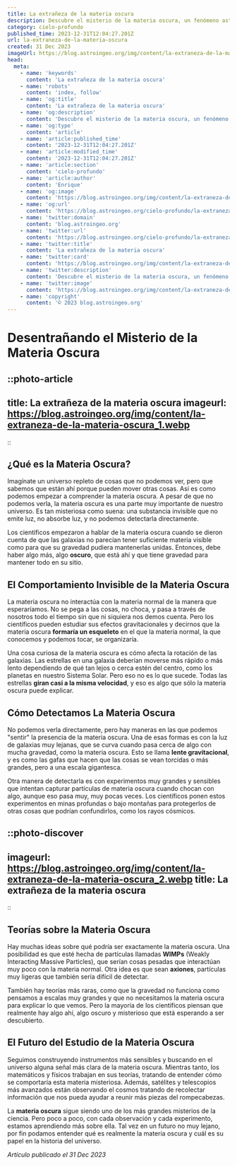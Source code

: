 ```yaml
---
title: La extrañeza de la materia oscura
description: Descubre el misterio de la materia oscura, un fenómeno astronómico que desafía nuestra comprensión del universo y su composición.
category: cielo-profundo
published_time: 2023-12-31T12:04:27.201Z
url: la-extraneza-de-la-materia-oscura
created: 31 Dec 2023
imageUrl: https://blog.astroingeo.org/img/content/la-extraneza-de-la-materia-oscura_1.webp
head:
  meta:
    - name: 'keywords'
      content: 'La extrañeza de la materia oscura'
    - name: 'robots'
      content: 'index, follow'
    - name: 'og:title'
      content: 'La extrañeza de la materia oscura'
    - name: 'og:description'
      content: 'Descubre el misterio de la materia oscura, un fenómeno astronómico que desafía nuestra comprensión del universo y su composición.'
    - name: 'og:type'
      content: 'article'
    - name: 'article:published_time'
      content: '2023-12-31T12:04:27.201Z'
    - name: 'article:modified_time'
      content: '2023-12-31T12:04:27.201Z'
    - name: 'article:section'
      content: 'cielo-profundo'
    - name: 'article:author'
      content: 'Enrique'
    - name: 'og:image'
      content: 'https://blog.astroingeo.org/img/content/la-extraneza-de-la-materia-oscura_1.webp'
    - name: 'og:url'
      content: 'https://blog.astroingeo.org/cielo-profundo/la-extraneza-de-la-materia-oscura'
    - name: 'twitter:domain'
      content: 'blog.astroingeo.org'
    - name: 'twitter:url'
      content: 'https://blog.astroingeo.org/cielo-profundo/la-extraneza-de-la-materia-oscura'
    - name: 'twitter:title'
      content: 'La extrañeza de la materia oscura'
    - name: 'twitter:card'
      content: 'https://blog.astroingeo.org/img/content/la-extraneza-de-la-materia-oscura_1.webp'
    - name: 'twitter:description'
      content: 'Descubre el misterio de la materia oscura, un fenómeno astronómico que desafía nuestra comprensión del universo y su composición.'
    - name: 'twitter:image'
      content: 'https://blog.astroingeo.org/img/content/la-extraneza-de-la-materia-oscura_1.webp'
    - name: 'copyright'
      content: '© 2023 blog.astroingeo.org'
---
```

# Desentrañando el Misterio de la Materia Oscura

::photo-article
---
title: La extrañeza de la materia oscura
imageurl: https://blog.astroingeo.org/img/content/la-extraneza-de-la-materia-oscura_1.webp
---
::

## ¿Qué es la Materia Oscura?

Imagínate un universo repleto de cosas que no podemos ver, pero que sabemos que están ahí porque pueden mover otras cosas. Así es como podemos empezar a comprender la materia oscura. A pesar de que no podemos verla, la materia oscura es una parte muy importante de nuestro universo. Es tan misteriosa como suena: una substancia invisible que no emite luz, no absorbe luz, y no podemos detectarla directamente.

Los científicos empezaron a hablar de la materia oscura cuando se dieron cuenta de que las galaxias no parecían tener suficiente materia visible como para que su gravedad pudiera mantenerlas unidas. Entonces, debe haber algo más, algo **oscuro**, que está ahí y que tiene gravedad para mantener todo en su sitio.

## El Comportamiento Invisible de la Materia Oscura

La materia oscura no interactúa con la materia normal de la manera que esperaríamos. No se pega a las cosas, no choca, y pasa a través de nosotros todo el tiempo sin que ni siquiera nos demos cuenta. Pero los científicos pueden estudiar sus efectos gravitacionales y decirnos que la materia oscura **formaría un esqueleto** en el que la materia normal, la que conocemos y podemos tocar, se organizaría.

Una cosa curiosa de la materia oscura es cómo afecta la rotación de las galaxias. Las estrellas en una galaxia deberían moverse más rápido o más lento dependiendo de qué tan lejos o cerca estén del centro, como los planetas en nuestro Sistema Solar. Pero eso no es lo que sucede. Todas las estrellas **giran casi a la misma velocidad**, y eso es algo que sólo la materia oscura puede explicar.

## Cómo Detectamos La Materia Oscura

No podemos verla directamente, pero hay maneras en las que podemos "sentir" la presencia de la materia oscura. Una de esas formas es con la luz de galaxias muy lejanas, que se curva cuando pasa cerca de algo con mucha gravedad, como la materia oscura. Esto se llama **lente gravitacional**, y es como las gafas que hacen que las cosas se vean torcidas o más grandes, pero a una escala gigantesca.

Otra manera de detectarla es con experimentos muy grandes y sensibles que intentan capturar partículas de materia oscura cuando chocan con algo, aunque eso pasa muy, muy pocas veces. Los científicos ponen estos experimentos en minas profundas o bajo montañas para protegerlos de otras cosas que podrían confundirlos, como los rayos cósmicos.


::photo-discover
---
imageurl: https://blog.astroingeo.org/img/content/la-extraneza-de-la-materia-oscura_2.webp
title: La extrañeza de la materia oscura
---
::

## Teorías sobre la Materia Oscura

Hay muchas ideas sobre qué podría ser exactamente la materia oscura. Una posibilidad es que esté hecha de partículas llamadas **WIMPs** (Weakly Interacting Massive Particles), que serían cosas pesadas que interactúan muy poco con la materia normal. Otra idea es que sean **axiones**, partículas muy ligeras que también sería difícil de detectar.

También hay teorías más raras, como que la gravedad no funciona como pensamos a escalas muy grandes y que no necesitamos la materia oscura para explicar lo que vemos. Pero la mayoría de los científicos piensan que realmente hay algo ahí, algo oscuro y misterioso que está esperando a ser descubierto.

## El Futuro del Estudio de la Materia Oscura

Seguimos construyendo instrumentos más sensibles y buscando en el universo alguna señal más clara de la materia oscura. Mientras tanto, los matemáticos y físicos trabajan en sus teorías, tratando de entender cómo se comportaría esta materia misteriosa. Además, satélites y telescopios más avanzados están observando el cosmos tratando de recolectar información que nos pueda ayudar a reunir más piezas del rompecabezas.

La **materia oscura** sigue siendo uno de los más grandes misterios de la ciencia. Pero poco a poco, con cada observación y cada experimento, estamos aprendiendo más sobre ella. Tal vez en un futuro no muy lejano, por fin podamos entender qué es realmente la materia oscura y cuál es su papel en la historia del universo.

_Artículo publicado el 31 Dec 2023_